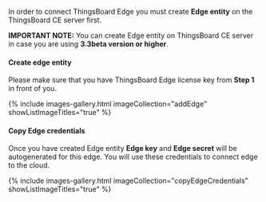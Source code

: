 In order to connect ThingsBoard Edge you must create <strong>Edge entity</strong> on the ThingsBoard CE server first.

**IMPORTANT NOTE:** You can create Edge entity on ThingsBoard CE server in case you are using **3.3beta version or higher**.

#### Create edge entity

Please make sure that you have ThingsBoard Edge license key from **Step 1** in front of you. 

{% include images-gallery.html imageCollection="addEdge" showListImageTitles="true" %}

#### Copy Edge credentials

Once you have created Edge entity **Edge key** and **Edge secret** will be autogenerated for this edge. You will use these credentials to connect edge to the cloud. 

{% include images-gallery.html imageCollection="copyEdgeCredentials" showListImageTitles="true" %}
